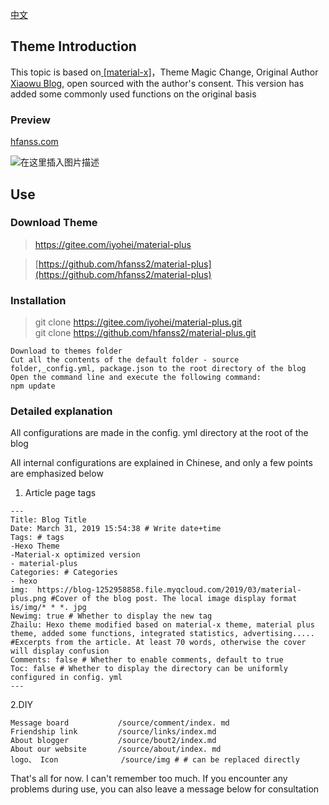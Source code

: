 [中文](https://gitee.com/iyohei/material-plus/blob/master/README.en.md)

## Theme Introduction

This topic is based on[ \[material-x\]](https://xaoxuu.com/wiki/material-x/)，Theme Magic Change, Original Author [Xiaowu Blog](https://www.wushile.top/), open sourced with the author's consent. This version has added some commonly used functions on the original basis

### Preview

[hfanss.com](hfanss.com)

![在这里插入图片描述](https://gcore.jsdelivr.net/gh/hfanss2/githubpic@master/blog/035.jpg#pic_center)


## Use

### Download Theme

> [ https://gitee.com/iyohei/material-plus ]( https://gitee.com/iyohei/material-plus )

> [https://github.com/hfanss2/material-plus](https://github.com/hfanss2/material-plus)

### Installation
>git clone  https://gitee.com/iyohei/material-plus.git  
>git clone  https://github.com/hfanss2/material-plus.git

```
Download to themes folder
Cut all the contents of the default folder - source folder,_config.yml, package.json to the root directory of the blog
Open the command line and execute the following command:
npm update
```
### Detailed explanation

All configurations are made in the config. yml directory at the root of the blog

All internal configurations are explained in Chinese, and only a few points are emphasized below

1. Article page tags

```
---
Title: Blog Title
Date: March 31, 2019 15:54:38 # Write date+time
Tags: # tags
-Hexo Theme
-Material-x optimized version
- material-plus
Categories: # Categories
- hexo
img:  https://blog-1252958858.file.myqcloud.com/2019/03/material-plus.png #Cover of the blog post. The local image display format is/img/* * *. jpg
Newimg: true # Whether to display the new tag
Zhailu: Hexo theme modified based on material-x theme, material plus theme, added some functions, integrated statistics, advertising..... #Excerpts from the article. At least 70 words, otherwise the cover will display confusion
Comments: false # Whether to enable comments, default to true
Toc: false # Whether to display the directory can be uniformly configured in config. yml
---
```

2.DIY

```
Message board			/source/comment/index. md
Friendship link			/source/links/index.md
About blogger			/source/bout2/index.md
About our website		/source/about/index. md
logo、 Icon				/source/img # # can be replaced directly
```

That's all for now. I can't remember too much. If you encounter any problems during use, you can also leave a message below for consultation

